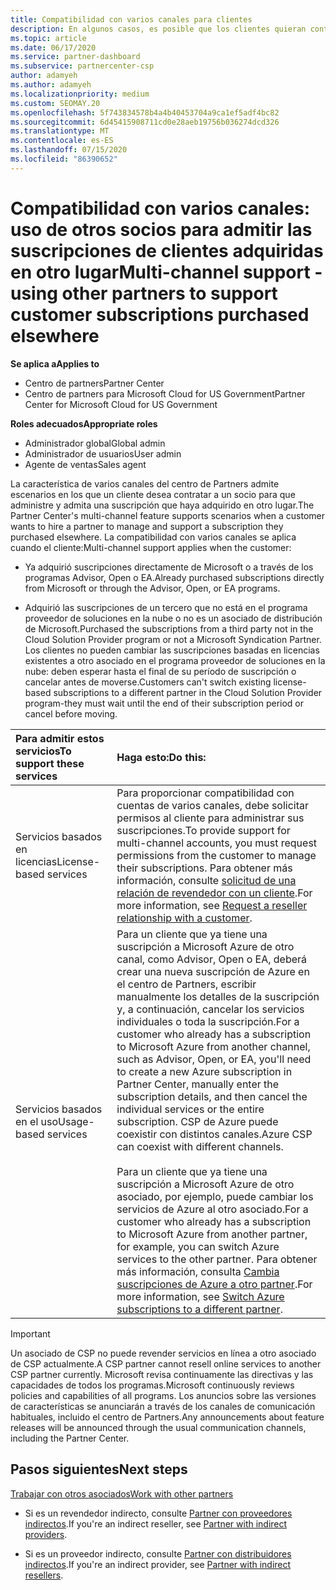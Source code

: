 ```yaml
---
title: Compatibilidad con varios canales para clientes
description: En algunos casos, es posible que los clientes quieran contratar para aprovisionar y respaldar una suscripción que haya adquirido en otro lugar.
ms.topic: article
ms.date: 06/17/2020
ms.service: partner-dashboard
ms.subservice: partnercenter-csp
author: adamyeh
ms.author: adamyeh
ms.localizationpriority: medium
ms.custom: SEOMAY.20
ms.openlocfilehash: 5f743834578b4a4b40453704a9ca1ef5adf4bc82
ms.sourcegitcommit: 6d45415908711cd0e28aeb19756b036274dcd326
ms.translationtype: MT
ms.contentlocale: es-ES
ms.lasthandoff: 07/15/2020
ms.locfileid: "86390652"
---
```

# <a name="multi-channel-support---using-other-partners-to-support-customer-subscriptions-purchased-elsewhere"></a><span data-ttu-id="bb82a-103">Compatibilidad con varios canales: uso de otros socios para admitir las suscripciones de clientes adquiridas en otro lugar</span><span class="sxs-lookup"><span data-stu-id="bb82a-103">Multi-channel support - using other partners to support customer subscriptions purchased elsewhere</span></span>

<span data-ttu-id="bb82a-104">**Se aplica a**</span><span class="sxs-lookup"><span data-stu-id="bb82a-104">**Applies to**</span></span>

- <span data-ttu-id="bb82a-105">Centro de partners</span><span class="sxs-lookup"><span data-stu-id="bb82a-105">Partner Center</span></span>
- <span data-ttu-id="bb82a-106">Centro de partners para Microsoft Cloud for US Government</span><span class="sxs-lookup"><span data-stu-id="bb82a-106">Partner Center for Microsoft Cloud for US Government</span></span>

<span data-ttu-id="bb82a-107">**Roles adecuados**</span><span class="sxs-lookup"><span data-stu-id="bb82a-107">**Appropriate roles**</span></span>

- <span data-ttu-id="bb82a-108">Administrador global</span><span class="sxs-lookup"><span data-stu-id="bb82a-108">Global admin</span></span>
- <span data-ttu-id="bb82a-109">Administrador de usuarios</span><span class="sxs-lookup"><span data-stu-id="bb82a-109">User admin</span></span>
- <span data-ttu-id="bb82a-110">Agente de ventas</span><span class="sxs-lookup"><span data-stu-id="bb82a-110">Sales agent</span></span>

<span data-ttu-id="bb82a-111">La característica de varios canales del centro de Partners admite escenarios en los que un cliente desea contratar a un socio para que administre y admita una suscripción que haya adquirido en otro lugar.</span><span class="sxs-lookup"><span data-stu-id="bb82a-111">The Partner Center's multi-channel feature supports scenarios when a customer wants to hire a partner to manage and support a subscription they purchased elsewhere.</span></span> <span data-ttu-id="bb82a-112">La compatibilidad con varios canales se aplica cuando el cliente:</span><span class="sxs-lookup"><span data-stu-id="bb82a-112">Multi-channel support applies when the customer:</span></span>

- <span data-ttu-id="bb82a-113">Ya adquirió suscripciones directamente de Microsoft o a través de los programas Advisor, Open o EA.</span><span class="sxs-lookup"><span data-stu-id="bb82a-113">Already purchased subscriptions directly from Microsoft or through the Advisor, Open, or EA programs.</span></span>

- <span data-ttu-id="bb82a-114">Adquirió las suscripciones de un tercero que no está en el programa proveedor de soluciones en la nube o no es un asociado de distribución de Microsoft.</span><span class="sxs-lookup"><span data-stu-id="bb82a-114">Purchased the subscriptions from a third party not in the Cloud Solution Provider program or not a Microsoft Syndication Partner.</span></span> <span data-ttu-id="bb82a-115">Los clientes no pueden cambiar las suscripciones basadas en licencias existentes a otro asociado en el programa proveedor de soluciones en la nube: deben esperar hasta el final de su período de suscripción o cancelar antes de moverse.</span><span class="sxs-lookup"><span data-stu-id="bb82a-115">Customers can't switch existing license-based subscriptions to a different partner in the Cloud Solution Provider program-they must wait until the end of their subscription period or cancel before moving.</span></span>

|<span data-ttu-id="bb82a-116">Para admitir estos servicios</span><span class="sxs-lookup"><span data-stu-id="bb82a-116">To support these services</span></span>  | <span data-ttu-id="bb82a-117">Haga esto:</span><span class="sxs-lookup"><span data-stu-id="bb82a-117">Do this:</span></span> |
|:---------|:---------|
|<span data-ttu-id="bb82a-118">Servicios basados en licencias</span><span class="sxs-lookup"><span data-stu-id="bb82a-118">License-based services</span></span>    | <span data-ttu-id="bb82a-119">Para proporcionar compatibilidad con cuentas de varios canales, debe solicitar permisos al cliente para administrar sus suscripciones.</span><span class="sxs-lookup"><span data-stu-id="bb82a-119">To provide support for multi-channel accounts, you must request permissions from the customer to manage their subscriptions.</span></span> <span data-ttu-id="bb82a-120">Para obtener más información, consulte [solicitud de una relación de revendedor con un cliente](request-a-relationship-with-a-customer.md).</span><span class="sxs-lookup"><span data-stu-id="bb82a-120">For more information, see [Request a reseller relationship with a customer](request-a-relationship-with-a-customer.md).</span></span>   |
|<span data-ttu-id="bb82a-121">Servicios basados en el uso</span><span class="sxs-lookup"><span data-stu-id="bb82a-121">Usage-based services</span></span>     |  <span data-ttu-id="bb82a-122">Para un cliente que ya tiene una suscripción a Microsoft Azure de otro canal, como Advisor, Open o EA, deberá crear una nueva suscripción de Azure en el centro de Partners, escribir manualmente los detalles de la suscripción y, a continuación, cancelar los servicios individuales o toda la suscripción.</span><span class="sxs-lookup"><span data-stu-id="bb82a-122">For a customer who already has a subscription to Microsoft Azure from another channel, such as Advisor, Open, or EA, you'll need to create a new Azure subscription in Partner Center, manually enter the subscription details, and then cancel the individual services or the entire subscription.</span></span> <span data-ttu-id="bb82a-123">CSP de Azure puede coexistir con distintos canales.</span><span class="sxs-lookup"><span data-stu-id="bb82a-123">Azure CSP can coexist with different channels.</span></span><br/><br/> <span data-ttu-id="bb82a-124">Para un cliente que ya tiene una suscripción a Microsoft Azure de otro asociado, por ejemplo, puede cambiar los servicios de Azure al otro asociado.</span><span class="sxs-lookup"><span data-stu-id="bb82a-124">For a customer who already has a subscription to Microsoft Azure from another partner, for example, you can switch Azure services to the other partner.</span></span>  <span data-ttu-id="bb82a-125">Para obtener más información, consulta [Cambia suscripciones de Azure a otro partner](switch-azure-subscriptions-to-a-different-partner.md).</span><span class="sxs-lookup"><span data-stu-id="bb82a-125">For more information, see [Switch Azure subscriptions to a different partner](switch-azure-subscriptions-to-a-different-partner.md).</span></span> |

> [!IMPORTANT]  
> <span data-ttu-id="bb82a-126">Un asociado de CSP no puede revender servicios en línea a otro asociado de CSP actualmente.</span><span class="sxs-lookup"><span data-stu-id="bb82a-126">A CSP partner cannot resell online services to another CSP partner currently.</span></span> <span data-ttu-id="bb82a-127">Microsoft revisa continuamente las directivas y las capacidades de todos los programas.</span><span class="sxs-lookup"><span data-stu-id="bb82a-127">Microsoft continuously reviews policies and capabilities of all programs.</span></span> <span data-ttu-id="bb82a-128">Los anuncios sobre las versiones de características se anunciarán a través de los canales de comunicación habituales, incluido el centro de Partners.</span><span class="sxs-lookup"><span data-stu-id="bb82a-128">Any announcements about feature releases will be announced through the usual communication channels, including the Partner Center.</span></span>

## <a name="next-steps"></a><span data-ttu-id="bb82a-129">Pasos siguientes</span><span class="sxs-lookup"><span data-stu-id="bb82a-129">Next steps</span></span>

[<span data-ttu-id="bb82a-130">Trabajar con otros asociados</span><span class="sxs-lookup"><span data-stu-id="bb82a-130">Work with other partners</span></span>](work-with-other-partners.md)

- <span data-ttu-id="bb82a-131">Si es un revendedor indirecto, consulte [Partner con proveedores indirectos](indirect-reseller-tasks-in-partner-center.md).</span><span class="sxs-lookup"><span data-stu-id="bb82a-131">If you're an indirect reseller, see [Partner with indirect providers](indirect-reseller-tasks-in-partner-center.md).</span></span>

- <span data-ttu-id="bb82a-132">Si es un proveedor indirecto, consulte [Partner con distribuidores indirectos](indirect-provider-tasks-in-partner-center.md).</span><span class="sxs-lookup"><span data-stu-id="bb82a-132">If you're an indirect provider, see [Partner with indirect resellers](indirect-provider-tasks-in-partner-center.md).</span></span>
